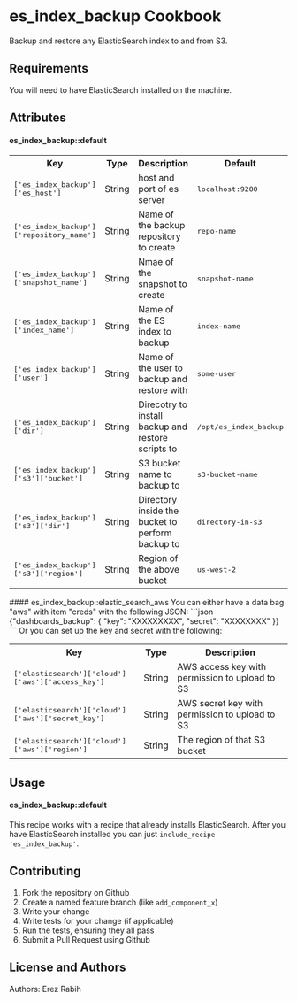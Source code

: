 es_index_backup Cookbook
========================
Backup and restore any ElasticSearch index to and from S3.

Requirements
------------
You will need to have ElasticSearch installed on the machine. 

Attributes
----------
#### es_index_backup::default
<table>
  <tr>
    <th>Key</th>
    <th>Type</th>
    <th>Description</th>
    <th>Default</th>
  </tr>
  <tr>
    <td><tt>['es_index_backup']['es_host']</tt></td>
    <td>String</td>
    <td>host and port of es server</td>
    <td><tt>localhost:9200</tt></td>
  </tr>
  <tr>
    <td><tt>['es_index_backup']['repository_name']</tt></td>
    <td>String</td>
    <td>Name of the backup repository to create</td>
    <td><tt>repo-name</tt></td>
  </tr>
  <tr>
    <td><tt>['es_index_backup']['snapshot_name']</tt></td>
    <td>String</td>
    <td>Nmae of the snapshot to create</td>
    <td><tt>snapshot-name</tt></td>
  </tr>
  <tr>
    <td><tt>['es_index_backup']['index_name']</tt></td>
    <td>String</td>
    <td>Name of the ES index to backup</td>
    <td><tt>index-name</tt></td>
  </tr>
  <tr>
    <td><tt>['es_index_backup']['user']</tt></td>
    <td>String</td>
    <td>Name of the user to backup and restore with</td>
    <td><tt>some-user</tt></td>
  </tr>
  <tr>
    <td><tt>['es_index_backup']['dir']</tt></td>
    <td>String</td>
    <td>Direcotry to install backup and restore scripts to</td>
    <td><tt>/opt/es_index_backup</tt></td>
  </tr>
  <tr>
    <td><tt>['es_index_backup']['s3']['bucket']</tt></td>
    <td>String</td>
    <td>S3 bucket name to backup to</td>
    <td><tt>s3-bucket-name</tt></td>
  </tr>
  <tr>
    <td><tt>['es_index_backup']['s3']['dir']</tt></td>
    <td>String</td>
    <td>Directory inside the bucket to perform backup to</td>
    <td><tt>directory-in-s3</tt></td>
  </tr>
  <tr>
    <td><tt>['es_index_backup']['s3']['region']</tt></td>
    <td>String</td>
    <td>Region of the above bucket</td>
    <td><tt>us-west-2</tt></td>
  </tr>
</table>
#### es_index_backup::elastic_search_aws
You can either have a data bag "aws" with item "creds" with the following JSON:
```json
{"dashboards_backup": { "key": "XXXXXXXXX", "secret": "XXXXXXXX" }}
```
Or you can set up the key and secret with the following:
<table>
  <tr>
    <th>Key</th>
    <th>Type</th>
    <th>Description</th>
  </tr>
  <tr>
    <td><tt>['elasticsearch']['cloud']['aws']['access_key']</tt></td>
    <td>String</td>
    <td>AWS access key with permission to upload to S3</td>
  </tr>
  <tr>
    <td><tt>['elasticsearch']['cloud']['aws']['secret_key']</tt></td>
    <td>String</td>
    <td>AWS secret key with permission to upload to S3</td>
  </tr>
  <tr>
    <td><tt>['elasticsearch']['cloud']['aws']['region']</tt></td>
    <td>String</td>
    <td>The region of that S3 bucket</td>
  </tr>
</table>

Usage
-----
#### es_index_backup::default

This recipe works with a recipe that already installs ElasticSearch.
After you have ElasticSearch installed you can just `include_recipe 'es_index_backup'`.

Contributing
------------
1. Fork the repository on Github
2. Create a named feature branch (like `add_component_x`)
3. Write your change
4. Write tests for your change (if applicable)
5. Run the tests, ensuring they all pass
6. Submit a Pull Request using Github

License and Authors
-------------------
Authors: Erez Rabih
